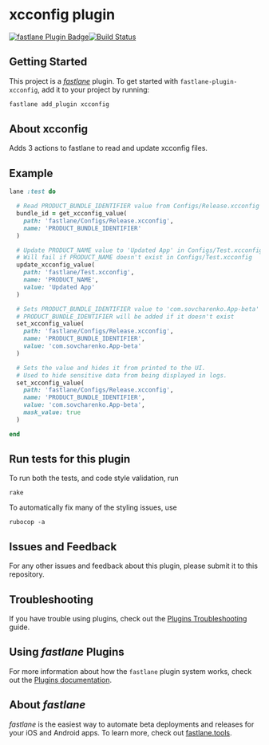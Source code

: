 # xcconfig plugin

[![fastlane Plugin Badge](https://rawcdn.githack.com/fastlane/fastlane/master/fastlane/assets/plugin-badge.svg)](https://rubygems.org/gems/fastlane-plugin-xcconfig)[![Build Status](https://travis-ci.org/sovcharenko/fastlane-plugin-xcconfig.svg?branch=master)](https://travis-ci.org/sovcharenko/fastlane-plugin-xcconfig)

## Getting Started

This project is a [_fastlane_](https://github.com/fastlane/fastlane) plugin. To get started with `fastlane-plugin-xcconfig`, add it to your project by running:

```bash
fastlane add_plugin xcconfig
```

## About xcconfig
Adds 3 actions to fastlane to read and update xcconfig files.


## Example

```ruby
lane :test do

  # Read PRODUCT_BUNDLE_IDENTIFIER value from Configs/Release.xcconfig
  bundle_id = get_xcconfig_value(
    path: 'fastlane/Configs/Release.xcconfig',
    name: 'PRODUCT_BUNDLE_IDENTIFIER'
  )

  # Update PRODUCT_NAME value to 'Updated App' in Configs/Test.xcconfig
  # Will fail if PRODUCT_NAME doesn't exist in Configs/Test.xcconfig
  update_xcconfig_value(
    path: 'fastlane/Test.xcconfig',
    name: 'PRODUCT_NAME',
    value: 'Updated App'
  )

  # Sets PRODUCT_BUNDLE_IDENTIFIER value to 'com.sovcharenko.App-beta' in Configs/Release.xcconfig
  # PRODUCT_BUNDLE_IDENTIFIER will be added if it doesn't exist
  set_xcconfig_value(
    path: 'fastlane/Configs/Release.xcconfig',
    name: 'PRODUCT_BUNDLE_IDENTIFIER',
    value: 'com.sovcharenko.App-beta'
  )

  # Sets the value and hides it from printed to the UI.
  # Used to hide sensitive data from being displayed in logs.
  set_xcconfig_value(
    path: 'fastlane/Configs/Release.xcconfig',
    name: 'PRODUCT_BUNDLE_IDENTIFIER',
    value: 'com.sovcharenko.App-beta',
    mask_value: true
  )

end

```

## Run tests for this plugin

To run both the tests, and code style validation, run

```
rake
```

To automatically fix many of the styling issues, use
```
rubocop -a
```

## Issues and Feedback

For any other issues and feedback about this plugin, please submit it to this repository.

## Troubleshooting

If you have trouble using plugins, check out the [Plugins Troubleshooting](https://docs.fastlane.tools/plugins/plugins-troubleshooting/) guide.

## Using _fastlane_ Plugins

For more information about how the `fastlane` plugin system works, check out the [Plugins documentation](https://docs.fastlane.tools/plugins/create-plugin/).

## About _fastlane_

_fastlane_ is the easiest way to automate beta deployments and releases for your iOS and Android apps. To learn more, check out [fastlane.tools](https://fastlane.tools).
